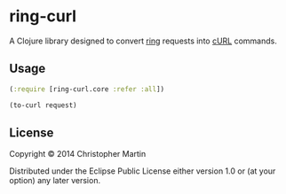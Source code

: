 # ring-curl

A Clojure library designed to convert [ring](https://github.com/ring-clojure/ring/wiki/Concepts) requests into [cURL](http://curl.haxx.se/docs/manpage.html) commands.

## Usage

```clojure
(:require [ring-curl.core :refer :all])

(to-curl request)
```

## License

Copyright © 2014 Christopher Martin

Distributed under the Eclipse Public License either version 1.0 or (at
your option) any later version.
